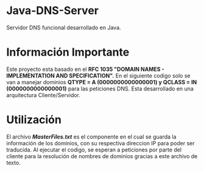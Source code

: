 # Java-DNS-Server
Servidor DNS funcional desarrollado en Java.

# Información Importante
Este proyecto esta basado en el **RFC 1035 "DOMAIN NAMES - IMPLEMENTATION AND SPECIFICATION".**
En el siguiente codigo solo se van a manejar dominios **QTYPE = A (0000000000000001) y QCLASS = IN (0000000000000001)** para las peticiones DNS.
Esta desarrollado en una arquitectura Cliente/Servidor.

# Utilización
El archivo ***MasterFiles.txt*** es el componente en el cual se guarda la información de los dominios, con su respectiva direccion IP para poder ser traducida. Al ejecutar el codigo, se esperan a peticiones por parte del cliente para la resolución de nombres de dominios gracias a este archivo de texto.
